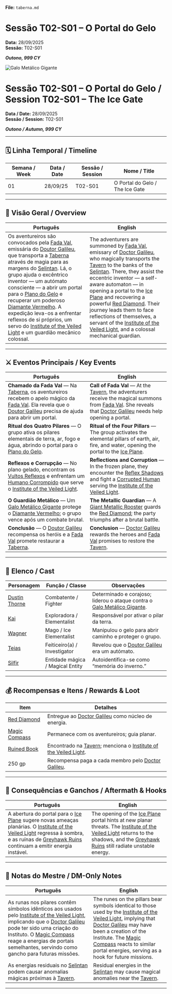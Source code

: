 **File:** `taberna.md`
# Sessão T02-S01 – O Portal do Gelo  
**Data:** 28/09/2025  
**Sessão:** T02-S01  

***Outono, 999 CY***

![Galo Metálico Gigante](metal_cock.png)
# Sessão T02-S01 – O Portal do Gelo / Session T02-S01 – The Ice Gate  
**Data / Date:** 28/09/2025  
**Sessão / Session:** T02-S01  

***Outono / Autumn, 999 CY***

---

## 🗓 Linha Temporal / Timeline

| Semana / Week | Data / Date | Sessão / Session | Nome / Title |
|----------------|--------------|------------------|---------------|
| 01 | 28/09/25 | T02-S01 | O Portal do Gelo / The Ice Gate |

---

## 📖 Visão Geral / Overview

| Português | English |
|------------|----------|
| Os aventureiros são convocados pela [Fada Val](fada_val.md), emissária do [Doutor Galileu](doutor_galileu.md), que transporta a [Taberna](taverna.md) através de magia para as margens do [Selintan](selintan.md). Lá, o grupo ajuda o excêntrico inventor — um autómato consciente — a abrir um portal para o [Plano do Gelo](ice_plan.md) e recuperar um poderoso [Diamante Vermelho](red_diamond.md). A expedição leva-os a enfrentar reflexos de si próprios, um servo do [Institute of the Veiled Light](institute_of_the_veiled_light.md) e um guardião mecânico colossal. | The adventurers are summoned by [Fada Val](fada_val.md), emissary of [Doctor Galileu](doutor_galileu.md), who magically transports the [Tavern](taverna.md) to the banks of the [Selintan](selintan.md). There, they assist the eccentric inventor — a self-aware automaton — in opening a portal to the [Ice Plane](ice_plan.md) and recovering a powerful [Red Diamond](red_diamond.md). Their journey leads them to face reflections of themselves, a servant of the [Institute of the Veiled Light](institute_of_the_veiled_light.md), and a colossal mechanical guardian. |

---

## ⚔️ Eventos Principais / Key Events

| Português | English |
|------------|----------|
| **Chamado da Fada Val** — Na [Taberna](taverna.md), os aventureiros recebem o apelo mágico da [Fada Val](fada_val.md). Ela revela que o [Doutor Galileu](doutor_galileu.md) precisa de ajuda para abrir um portal. | **Call of Fada Val** — At the [Tavern](taverna.md), the adventurers receive the magical summons from [Fada Val](fada_val.md). She reveals that [Doctor Galileu](doutor_galileu.md) needs help opening a portal. |
| **Ritual dos Quatro Pilares** — O grupo ativa os pilares elementais de terra, ar, fogo e água, abrindo o portal para o [Plano do Gelo](ice_plan.md). | **Ritual of the Four Pillars** — The group activates the elemental pillars of earth, air, fire, and water, opening the portal to the [Ice Plane](ice_plan.md). |
| **Reflexos e Corrupção** — No plano gelado, encontram os [Vultos Reflexos](vultos_reflexos.md) e enfrentam um [Humano Corrompido](corrupt_human.md) que serve o [Institute of the Veiled Light](institute_of_the_veiled_light.md). | **Reflections and Corruption** — In the frozen plane, they encounter the [Reflex Shadows](vultos_reflexos.md) and fight a [Corrupted Human](corrupt_human.md) serving the [Institute of the Veiled Light](institute_of_the_veiled_light.md). |
| **O Guardião Metálico** — Um [Galo Metálico Gigante](galo_metalico_gigante.md) protege o [Diamante Vermelho](red_diamond.md); o grupo vence após um combate brutal. | **The Metallic Guardian** — A [Giant Metallic Rooster](galo_metalico_gigante.md) guards the [Red Diamond](red_diamond.md); the party triumphs after a brutal battle. |
| **Conclusão** — O [Doutor Galileu](doutor_galileu.md) recompensa os heróis e a [Fada Val](fada_val.md) promete restaurar a [Taberna](taverna.md). | **Conclusion** — [Doctor Galileu](doutor_galileu.md) rewards the heroes and [Fada Val](fada_val.md) promises to restore the [Tavern](taverna.md). |

---

## 👥 Elenco / Cast

| Personagem | Função / Classe | Observações |
|-------------|-----------------|--------------|
| [Dustin Thorne](pc_dustin_thorne.md) | Combatente / Fighter | Determinado e corajoso; liderou o ataque contra o [Galo Metálico Gigante](galo_metalico_gigante.md). |
| [Kai](docs/pc/-/pc_kai.md) | Exploradora / Elementalist | Responsável por ativar o pilar da terra. |
| [Wagner](pc_wagner.md) | Mago / Ice Elementalist | Manipulou o gelo para abrir caminho e proteger o grupo. |
| [Teias](pc_teias.md) | Feiticeiro(a) / Investigator | Revelou que o [Doutor Galileu](doutor_galileu.md) era um autómato. |
| [Silfir](docs/pc/-/pc_silfir.md) | Entidade mágica / Magical Entity | Autoidentifica-se como “memória do inverno.” |

---

## 💰 Recompensas e Itens / Rewards & Loot

| Item | Detalhes |
|------|-----------|
| [Red Diamond](red_diamond.md) | Entregue ao [Doctor Galileu](doutor_galileu.md) como núcleo de energia. |
| [Magic Compass](magic_compass.md) | Permanece com os aventureiros; guia planar. |
| [Ruined Book](ruined_book.md) | Encontrado na [Tavern](taverna.md); menciona o [Institute of the Veiled Light](institute_of_the_veiled_light.md). |
| 250 gp | Recompensa paga a cada membro pelo [Doctor Galileu](doutor_galileu.md). |

---

## 🌌 Consequências e Ganchos / Aftermath & Hooks

| Português | English |
|------------|----------|
| A abertura do portal para o [Ice Plane](ice_plan.md) sugere novas ameaças planárias. O [Institute of the Veiled Light](institute_of_the_veiled_light.md) regressa à sombra, e as ruínas de [Greyhawk Ruins](greyhawk_ruins.md) continuam a emitir energia instável. | The opening of the [Ice Plane](ice_plan.md) portal hints at new planar threats. The [Institute of the Veiled Light](institute_of_the_veiled_light.md) returns to the shadows, and the [Greyhawk Ruins](greyhawk_ruins.md) still radiate unstable energy. |

---

## 🧩 Notas do Mestre / DM-Only Notes

| Português                                                                                                                                                                                                                                                                                                                                              | English                                                                                                                                                                                                                                                                                                                                              |
| ------------------------------------------------------------------------------------------------------------------------------------------------------------------------------------------------------------------------------------------------------------------------------------------------------------------------------------------------------ | ---------------------------------------------------------------------------------------------------------------------------------------------------------------------------------------------------------------------------------------------------------------------------------------------------------------------------------------------------- |
| As runas nos pilares contêm símbolos idênticos aos usados pelo [Institute of the Veiled Light](institute_of_the_veiled_light.md), implicando que o [Doctor Galileu](doutor_galileu.md) pode ter sido uma criação do Instituto. O [Magic Compass](magic_compass.md) reage a energias de portais semelhantes, servindo como gancho para futuras missões. | The runes on the pillars bear symbols identical to those used by the [Institute of the Veiled Light](institute_of_the_veiled_light.md), implying that [Doctor Galileu](doutor_galileu.md) may have been a creation of the Institute. The [Magic Compass](magic_compass.md) reacts to similar portal energies, serving as a hook for future missions. |
| As energias residuais no [Selintan](selintan.md) podem causar anomalias mágicas próximas à [Tavern](taverna.md).                                                                                                                                                                                                                                       | Residual energies in the [Selintan](selintan.md) may cause magical anomalies near the [Tavern](taverna.md).                                                                                                                                                                                                                                          |

---
